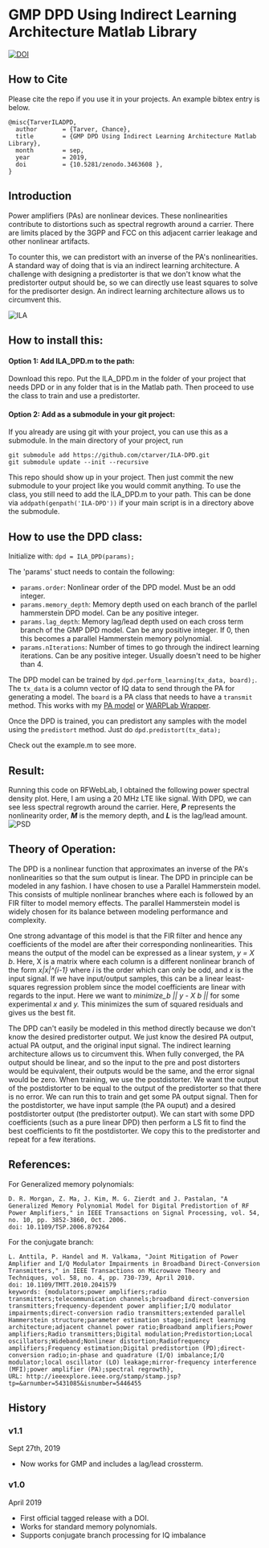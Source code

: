 # GMP DPD Using Indirect Learning Architecture Matlab Library
[![DOI](https://zenodo.org/badge/142376314.svg)](https://zenodo.org/badge/latestdoi/142376314)

## How to Cite
Please cite the repo if you use it in your projects. An example bibtex entry is below.

```
@misc{TarverILADPD,
  author       = {Tarver, Chance},
  title        = {GMP DPD Using Indirect Learning Architecture Matlab Library},
  month        = sep,
  year         = 2019,
  doi          = {10.5281/zenodo.3463608 },
}
```


## Introduction
Power amplifiers (PAs) are nonlinear devices. These nonlinearities contribute to distortions such as spectral regrowth around a carrier. There are limits placed by the 3GPP and FCC on this adjacent carrier leakage and other nonlinear artifacts.

To counter this, we can predistort with an inverse of the PA's nonlinearities. A standard way of doing that is via an indirect learning architecture. A challenge with designing a predistorter is that we don't know what the predistorter output should be, so we can directly use least squares to solve for the predisorter design. An indirect learning architecture allows us to circumvent this.

![ILA](http://zone.ni.com/images/reference/en-XX/help/374264E-01/dpd2.png "Indirect Learning Architecture")

## How to install this: 
#### Option 1: Add ILA_DPD.m to the path:
Download this repo. Put the ILA_DPD.m in the folder of your project that needs DPD or in any folder that is in the Matlab path. Then proceed to use the class to train and use a predistorter.

#### Option 2: Add as a submodule in your git project:
If you already are using git with your project, you can use this as a submodule. In the main directory of your project, run
```
git submodule add https://github.com/ctarver/ILA-DPD.git
git submodule update --init --recursive
```
This repo should show up in your project. Then just commit the new submodule to your project like you would commit anything. 
To use the class, you still need to add the ILA_DPD.m to your path. This can be done via `addpath(genpath('ILA-DPD'))` if your main script is in a directory above the submodule.

## How to use the DPD class:
Initialize with:
`dpd = ILA_DPD(params);`

The 'params' stuct needs to contain the following:
 - `params.order`: Nonlinear order of the DPD model. Must be an odd integer.
 - `params.memory_depth`: Memory depth used on each branch of the parllel hammerstein DPD model. Can be any positive integer.
 - `params.lag_depth`: Memory lag/lead depth used on each cross term branch of the GMP DPD model. Can be any positive integer. If 0, then this becomes a parallel Hammerstein memory polynomial.
 - `params.nIterations`: Number of times to go through the indirect learning iterations. Can be any positive integer. Usually doesn't need to be higher than 4.
  
The DPD model can be trained by `dpd.perform_learning(tx_data, board);`. The `tx_data` is a column vector of IQ data to send through the PA for generating a model. The `board` is a PA class that needs to have a `transmit` method. This works with my [PA model](https://github.com/ctarver/Power-Amplifier-Model) or [WARPLab Wrapper](https://github.com/ctarver/WARPLab-Matlab-Wrapper).

Once the DPD is trained, you can predistort any samples with the model using the `predistort` method. Just do `dpd.predistort(tx_data);`

Check out the example.m to see more. 

## Result: 
Running this code on RFWebLab, I obtained the following power spectral density plot. Here, I am using a 20 MHz LTE like signal. With DPD, we can see less spectral regrowth around the carrier. 
Here, ***P*** represents the nonlinearity order, ***M*** is the memory depth, and ***L*** is the lag/lead amount. 
![PSD](https://raw.githubusercontent.com/ctarver/ILA-DPD/master/psd_example.png?token=ACLnMTVWU6jnNqXKfcndnWRs5eeq5Ph8ks5bZG90wA%3D%3D "RFWebLab PSD")

## Theory of Operation:
The DPD is a nonlinear function that approximates an inverse of the PA's nonlinearities so that the sum output is linear. The DPD in principle can be modeled in any fashion. I have chosen to use a Parallel Hammerstein model. This consists of multiple nonlinear branches where each is followed by an FIR filter to model memory effects. The parallel Hammerstein model is widely chosen for its balance between modeling performance and complexity. 

One strong advantage of this model is that the FIR filter and hence any coefficients of the model are after their corresponding nonlinearities. This means the output of the model can be expressed as a linear system, *y = X b*. Here, X is a matrix where each column is a different nonlinear branch of the form *x|x|^{i-1}* where *i* is the order which can only be odd, and *x* is the input signal. If we have input/output samples, this can be a linear least-squares regression problem since the model coefficients are linear with regards to the input. Here we want to *minimize_b || y - X b ||* for some experimental *x* and *y.* This minimizes the sum of squared residuals and gives us the best fit. 

The DPD can't easily be modeled in this method directly because we don't know the desired predistorter output. We just know the desired PA output, actual PA output, and the original input signal. The indirect learning architecture allows us to circumvent this. When fully converged, the PA output should be linear, and so the input to the pre and post distorters would be equivalent, their outputs would be the same, and the error signal would be zero. When training, we use the postdistorter.  We want the output of the postdistorter to be equal to the output of the predistorter so that there is no error. We can run this to train and get some PA output signal. Then for the postdistorter, we have input sample (the PA ouput) and a desired postdistorter output (the predistorter output). We can start with some DPD coefficients (such as a pure linear DPD) then perform a LS fit to find the best coefficients to fit the postdistorter.  We copy this to the predistorter and repeat for a few iterations.

## References:
For Generalized memory polynomials:
```
D. R. Morgan, Z. Ma, J. Kim, M. G. Zierdt and J. Pastalan, "A Generalized Memory Polynomial Model for Digital Predistortion of RF Power Amplifiers," in IEEE Transactions on Signal Processing, vol. 54, no. 10, pp. 3852-3860, Oct. 2006.
doi: 10.1109/TSP.2006.879264
```

For the conjugate branch:
```
L. Anttila, P. Handel and M. Valkama, "Joint Mitigation of Power Amplifier and I/Q Modulator Impairments in Broadband Direct-Conversion Transmitters," in IEEE Transactions on Microwave Theory and Techniques, vol. 58, no. 4, pp. 730-739, April 2010.
doi: 10.1109/TMTT.2010.2041579
keywords: {modulators;power amplifiers;radio transmitters;telecommunication channels;broadband direct-conversion transmitters;frequency-dependent power amplifier;I/Q modulator impairments;direct-conversion radio transmitters;extended parallel Hammerstein structure;parameter estimation stage;indirect learning architecture;adjacent channel power ratio;Broadband amplifiers;Power amplifiers;Radio transmitters;Digital modulation;Predistortion;Local oscillators;Wideband;Nonlinear distortion;Radiofrequency amplifiers;Frequency estimation;Digital predistortion (PD);direct-conversion radio;in-phase and quadrature (I/Q) imbalance;I/Q modulator;local oscillator (LO) leakage;mirror-frequency interference (MFI);power amplifier (PA);spectral regrowth},
URL: http://ieeexplore.ieee.org/stamp/stamp.jsp?tp=&arnumber=5431085&isnumber=5446455
```

## History

### v1.1
Sept 27th, 2019

* Now works for GMP and includes a lag/lead crossterm.

### v1.0
April 2019

* First official tagged release with a DOI. 
* Works for standard memory polynomials.
* Supports conjugate branch processing for IQ imbalance
